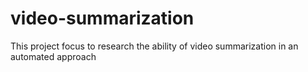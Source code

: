 # video-summarization
This project focus to research the ability of video summarization in an automated approach
